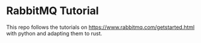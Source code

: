 # RabbitMQ Tutorial

This repo follows the tutorials on https://www.rabbitmq.com/getstarted.html with python and adapting them to rust.
